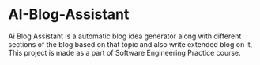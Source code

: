 # AI-Blog-Assistant
Ai Blog Assistant is a automatic blog idea generator along with different sections of  the blog based on that topic and also write extended blog on it, This project is made as a part of Software Engineering Practice course.
